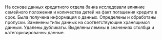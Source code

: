 На основе данных кредитного отдела банка исследовали влияние семейного положения и
количества детей на факт погашения кредита в срок. Была получена информация о
данных. Определены и обработаны пропуски. Заменены типы данных на соответствующие
хранящимся данным. Удалены дубликаты. Выделены леммы в значениях столбца и
категоризированны данные.
